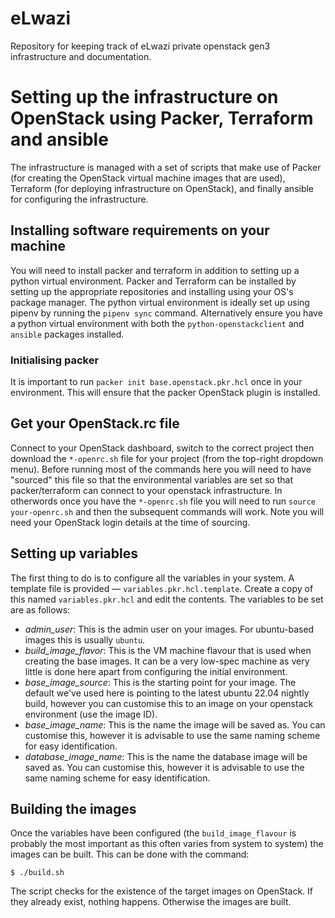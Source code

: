 # eLwazi
Repository for keeping track of eLwazi private openstack gen3 infrastructure and
documentation.

# Setting up the infrastructure on OpenStack using Packer, Terraform and ansible
The infrastructure is managed with a set of scripts that make use of Packer (for creating
the OpenStack virtual machine images that are used), Terraform (for deploying
infrastructure on OpenStack), and finally ansible for configuring the infrastructure.

## Installing software requirements on your machine
You will need to install packer and terraform in addition to setting up a
python virtual environment. Packer and Terraform can be installed by setting up the
appropriate repositories and installing using your OS's package manager. The python
virtual environment is ideally set up using pipenv by running the `pipenv sync`
command. Alternatively ensure you have a python virtual environment with both
the `python-openstackclient` and `ansible` packages installed.

### Initialising packer
It is important to run `packer init base.openstack.pkr.hcl` once in your environment. This
will ensure that the packer OpenStack plugin is installed.


## Get your OpenStack.rc file
Connect to your OpenStack dashboard, switch to the correct project then download the
`*-openrc.sh` file for your project (from the top-right dropdown menu). Before running most
of the commands here you will need to have "sourced" this file so that the environmental
variables are set so that packer/terraform can connect to your openstack infrastructure.
In otherwords once you have the `*-openrc.sh` file you will need to run
`source your-openrc.sh` and then the subsequent commands will work. Note you will need
your OpenStack login details at the time of sourcing.

## Setting up variables
The first thing to do is to configure all the variables in your system. A template file
is provided — `variables.pkr.hcl.template`. Create a copy of this named `variables.pkr.hcl`
and edit the contents. The variables to be set are as follows:
* *admin_user*: This is the admin user on your images. For ubuntu-based images this is 
usually `ubuntu`.
* *build_image_flavor*: This is the VM machine flavour that is used when creating the base
images. It can be a very low-spec machine as very little is done here apart from configuring
the initial environment.
* *base_image_source*: This is the starting point for your image. The default we've used
here is pointing to the latest ubuntu 22.04 nightly build, however you can customise this
to an image on your openstack environment (use the image ID).
* *base_image_name*: This is the name the image will be saved as. You can customise this,
however it is advisable to use the same naming scheme for easy identification.
* *database_image_name*: This is the name the database image will be saved as. You can
customise this, however it is advisable to use the same naming scheme for easy
identification.

## Building the images
Once the variables have been configured (the `build_image_flavour` is probably the most
important as this often varies from system to system) the images can be built. This
can be done with the command:
```shell
$ ./build.sh
```

The script checks for the existence of the target images on OpenStack. If they already
exist, nothing happens. Otherwise the images are built.


